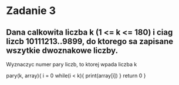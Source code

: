 # Zadanie 3

## Dana calkowita liczba k (1 <= k <= 180) i ciag lizcb 10111213..9899, do ktorego sa zapisane wszytkie dwoznakowe liczby. 
Wyznaczyc numer pary liczb, to ktorej wpada liczba k

pary(k, array){
  i = 0
  while(i < k){
    print(array[i])
  }
  return 0
}
